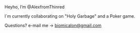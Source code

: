 Heyho, I’m @AlexfromThinred

I´m currently collaborating on "Holy Garbage" and a Poker game.

Questions? e-mail me -> biomicalon@gmail.com

<!---
AlexfromThinred/AlexfromThinred is a ✨ special ✨ repository because its `README.md` (this file) appears on your GitHub profile.
You can click the Preview link to take a look at your changes.
--->
